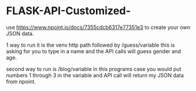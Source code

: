 # FLASK-API-Customized-
use https://www.npoint.io/docs/7355cdcb6317e77351e3 to create your own JSON data.



1 way to run it is the venv http path followed by /guess/variable this is asking for you to type in a name and the API calls will guess gender and age.


second way to run is /blog/variable in this programs case you would put numbers 1 through 3 in the variable and API call will return my JSON data from npoint.
